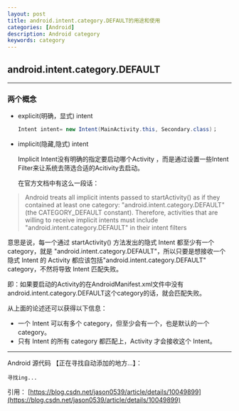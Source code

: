 ```yaml
---
layout: post
title: android.intent.category.DEFAULT的用途和使用
categories: [Android]
description: Android category
keywords: category
---
```




## android.intent.category.DEFAULT

---
### 两个概念

- explicit(明确，显式) intent

    ``` java
    Intent intent= new Intent(MainActivity.this, Secondary.class)； 
    ```

- implicit(隐藏,隐式) intent

    Implicit Intent没有明确的指定要启动哪个Activity ，而是通过设置一些Intent Filter来让系统去筛选合适的Acitivity去启动。


    在官方文档中有这么一段话：

> Android treats all implicit intents passed to startActivity() as if they contained at least one category: "android.intent.category.DEFAULT" (the CATEGORY_DEFAULT constant). Therefore, activities that are willing to receive implicit intents must include "android.intent.category.DEFAULT" in their intent filters

意思是说，每一个通过 startActivity() 方法发出的隐式 Intent 都至少有一个 category，就是 "android.intent.category.DEFAULT"，所以只要是想接收一个隐式 Intent 的 Activity 都应该包括"android.intent.category.DEFAULT" category，不然将导致 Intent 匹配失败。

即：如果要启动的Activity的<intent-filter/>在AndroidManifest.xml文件中没有android.intent.category.DEFAULT这个category的话，就会匹配失败。
    
从上面的论述还可以获得以下信息：
- 一个 Intent 可以有多个 category，但至少会有一个，也是默认的一个 category。
- 只有 Intent 的所有 category 都匹配上，Activity 才会接收这个 Intent。


---



Android 源代码 【正在寻找自动添加的地方...】：

```
寻找ing...
```




引用： [https://blog.csdn.net/jason0539/article/details/10049899](https://blog.csdn.net/jason0539/article/details/10049899)